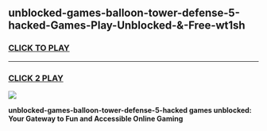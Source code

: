 
## unblocked-games-balloon-tower-defense-5-hacked-Games-Play-Unblocked-&-Free-wt1sh
<h3>
<a href="https://premium76.site?title=unblocked-games-balloon-tower-defense-5-hacked&ref=24A">CLICK TO PLAY</a></h3>
<hr>

<h3>
<a href="https://premium76.site?title=unblocked-games-balloon-tower-defense-5-hacked&ref=24A">CLICK 2 PLAY</a>
  
</h3>

<a href="https://premium76.site?title=unblocked-games-balloon-tower-defense-5-hacked&ref=24A"><img src="https://clearcache.store/games.png"></a>


**unblocked-games-balloon-tower-defense-5-hacked games unblocked: Your Gateway to Fun and Accessible Online Gaming**
